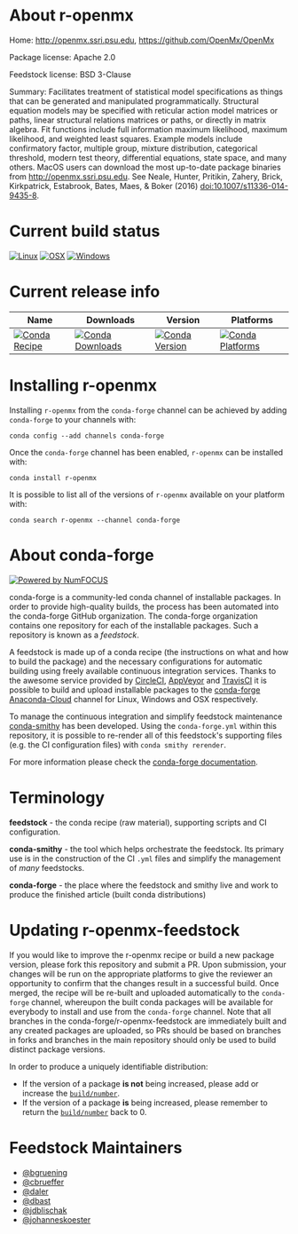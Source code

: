 <!--
# -*- mode: jinja -*-
-->

About r-openmx
==============

Home: http://openmx.ssri.psu.edu, https://github.com/OpenMx/OpenMx

Package license: Apache 2.0

Feedstock license: BSD 3-Clause

Summary: Facilitates treatment of statistical model specifications as things that can be generated and manipulated programmatically. Structural equation models may be specified with reticular action model matrices or paths, linear structural relations matrices or paths, or directly in matrix algebra. Fit functions include full information maximum likelihood, maximum likelihood, and weighted least squares. Example models include confirmatory factor, multiple group, mixture distribution, categorical threshold, modern test theory, differential equations, state space, and many others.  MacOS users can download the most up-to-date  package binaries from <http://openmx.ssri.psu.edu>. See Neale, Hunter, Pritikin, Zahery, Brick, Kirkpatrick, Estabrook, Bates, Maes, & Boker (2016) <doi:10.1007/s11336-014-9435-8>.



Current build status
====================

[![Linux](https://img.shields.io/circleci/project/github/conda-forge/r-openmx-feedstock/master.svg?label=Linux)](https://circleci.com/gh/conda-forge/r-openmx-feedstock)
[![OSX](https://img.shields.io/travis/conda-forge/r-openmx-feedstock/master.svg?label=macOS)](https://travis-ci.org/conda-forge/r-openmx-feedstock)
[![Windows](https://img.shields.io/appveyor/ci/conda-forge/r-openmx-feedstock/master.svg?label=Windows)](https://ci.appveyor.com/project/conda-forge/r-openmx-feedstock/branch/master)

Current release info
====================

| Name | Downloads | Version | Platforms |
| --- | --- | --- | --- |
| [![Conda Recipe](https://img.shields.io/badge/recipe-r--openmx-green.svg)](https://anaconda.org/conda-forge/r-openmx) | [![Conda Downloads](https://img.shields.io/conda/dn/conda-forge/r-openmx.svg)](https://anaconda.org/conda-forge/r-openmx) | [![Conda Version](https://img.shields.io/conda/vn/conda-forge/r-openmx.svg)](https://anaconda.org/conda-forge/r-openmx) | [![Conda Platforms](https://img.shields.io/conda/pn/conda-forge/r-openmx.svg)](https://anaconda.org/conda-forge/r-openmx) |

Installing r-openmx
===================

Installing `r-openmx` from the `conda-forge` channel can be achieved by adding `conda-forge` to your channels with:

```
conda config --add channels conda-forge
```

Once the `conda-forge` channel has been enabled, `r-openmx` can be installed with:

```
conda install r-openmx
```

It is possible to list all of the versions of `r-openmx` available on your platform with:

```
conda search r-openmx --channel conda-forge
```


About conda-forge
=================

[![Powered by NumFOCUS](https://img.shields.io/badge/powered%20by-NumFOCUS-orange.svg?style=flat&colorA=E1523D&colorB=007D8A)](http://numfocus.org)

conda-forge is a community-led conda channel of installable packages.
In order to provide high-quality builds, the process has been automated into the
conda-forge GitHub organization. The conda-forge organization contains one repository
for each of the installable packages. Such a repository is known as a *feedstock*.

A feedstock is made up of a conda recipe (the instructions on what and how to build
the package) and the necessary configurations for automatic building using freely
available continuous integration services. Thanks to the awesome service provided by
[CircleCI](https://circleci.com/), [AppVeyor](https://www.appveyor.com/)
and [TravisCI](https://travis-ci.org/) it is possible to build and upload installable
packages to the [conda-forge](https://anaconda.org/conda-forge)
[Anaconda-Cloud](https://anaconda.org/) channel for Linux, Windows and OSX respectively.

To manage the continuous integration and simplify feedstock maintenance
[conda-smithy](https://github.com/conda-forge/conda-smithy) has been developed.
Using the ``conda-forge.yml`` within this repository, it is possible to re-render all of
this feedstock's supporting files (e.g. the CI configuration files) with ``conda smithy rerender``.

For more information please check the [conda-forge documentation](https://conda-forge.org/docs/).

Terminology
===========

**feedstock** - the conda recipe (raw material), supporting scripts and CI configuration.

**conda-smithy** - the tool which helps orchestrate the feedstock.
                   Its primary use is in the construction of the CI ``.yml`` files
                   and simplify the management of *many* feedstocks.

**conda-forge** - the place where the feedstock and smithy live and work to
                  produce the finished article (built conda distributions)


Updating r-openmx-feedstock
===========================

If you would like to improve the r-openmx recipe or build a new
package version, please fork this repository and submit a PR. Upon submission,
your changes will be run on the appropriate platforms to give the reviewer an
opportunity to confirm that the changes result in a successful build. Once
merged, the recipe will be re-built and uploaded automatically to the
`conda-forge` channel, whereupon the built conda packages will be available for
everybody to install and use from the `conda-forge` channel.
Note that all branches in the conda-forge/r-openmx-feedstock are
immediately built and any created packages are uploaded, so PRs should be based
on branches in forks and branches in the main repository should only be used to
build distinct package versions.

In order to produce a uniquely identifiable distribution:
 * If the version of a package **is not** being increased, please add or increase
   the [``build/number``](https://conda.io/docs/user-guide/tasks/build-packages/define-metadata.html#build-number-and-string).
 * If the version of a package **is** being increased, please remember to return
   the [``build/number``](https://conda.io/docs/user-guide/tasks/build-packages/define-metadata.html#build-number-and-string)
   back to 0.

Feedstock Maintainers
=====================

* [@bgruening](https://github.com/bgruening/)
* [@cbrueffer](https://github.com/cbrueffer/)
* [@daler](https://github.com/daler/)
* [@dbast](https://github.com/dbast/)
* [@jdblischak](https://github.com/jdblischak/)
* [@johanneskoester](https://github.com/johanneskoester/)

